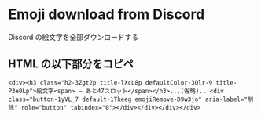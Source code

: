# Emoji download from Discord

Discord の絵文字を全部ダウンロードする

## HTML の以下部分をコピペ
```
<div><h3 class="h2-3Zgt2p title-lXcL8p defaultColor-3Olr-9 title-P3e0Lp">絵文字<span> — あと47スロット</span></h3>...(省略)...<div class="button-1yVL_7 default-1Tkeeg emojiRemove-D9w3jo" aria-label="削除" role="button" tabindex="0"></div></div></div></div>
```